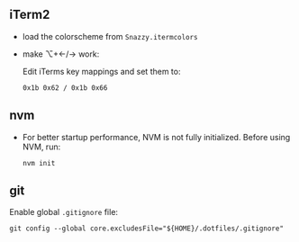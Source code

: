 iTerm2
------
- load the colorscheme from `Snazzy.itermcolors`

- make ⌥+←/→ work:

  Edit iTerms key mappings and set them to:

  `0x1b 0x62 / 0x1b 0x66`

nvm
---
- For better startup performance, NVM is not fully initialized. Before using NVM, run:

  `nvm init`

git
---

Enable global `.gitignore` file:
```
git config --global core.excludesFile="${HOME}/.dotfiles/.gitignore"
```
